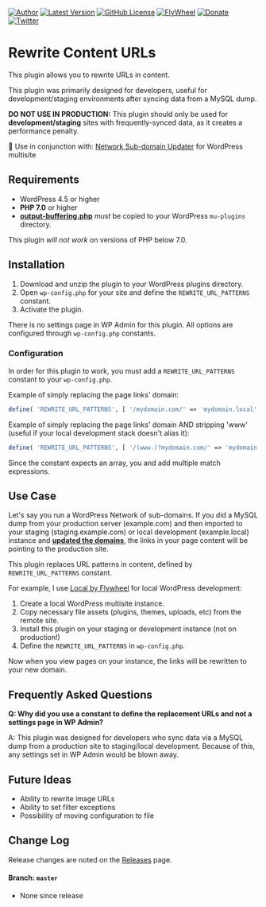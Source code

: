 [![Author](https://img.shields.io/badge/author-Daniel%20M.%20Hendricks-lightgrey.svg?colorB=9900cc )](https://www.danhendricks.com/??utm_source=github.com&utm_medium=campaign&utm_content=button&utm_campaign=wordpress-rewrite-content-urls-plugin)
[![Latest Version](https://img.shields.io/github/release/dmhendricks/wordpress-rewrite-content-urls-plugin.svg)](https://github.com/dmhendricks/wordpress-rewrite-content-urls-plugin/releases)
[![GitHub License](https://img.shields.io/badge/license-GPLv2-yellow.svg)](https://raw.githubusercontent.com/dmhendricks/wordpress-rewrite-content-urls-plugin/master/LICENSE)
[![FlyWheel](https://img.shields.io/badge/style-FlyWheel-green.svg?style=flat&label=get%20hosted&colorB=AE2A21)](https://getflywheel.com/why-flywheel/?utm_source=github.com&utm_medium=campaign&utm_content=button&utm_campaign=wordpress-rewrite-content-urls-plugin)
[![Donate](https://img.shields.io/badge/Donate-PayPal-green.svg)](https://paypal.me/danielhendricks)
[![Twitter](https://img.shields.io/twitter/url/https/github.com/dmhendricks/wordpress-rewrite-content-urls-plugin.svg?style=social)](https://twitter.com/danielhendricks)

# Rewrite Content URLs

This plugin allows you to rewrite URLs in content.

This plugin was primarily designed for developers, useful for development/staging environments after syncing data from a MySQL dump.

**DO NOT USE IN PRODUCTION:** This plugin should only be used for **development/staging** sites with frequently-synced data, as it creates a performance penalty.

:pushpin: Use in conjunction with: [Network Sub-domain Updater](https://github.com/dmhendricks/wordpress-network-subdomain-updater-plugin) for WordPress multisite

## Requirements

* WordPress 4.5 or higher
* **PHP 7.0** or higher
* **[output-buffering.php](https://github.com/dmhendricks/wordpress-output-buffering)** *must* be copied to your WordPress `mu-plugins` directory.

This plugin *will not work* on versions of PHP below 7.0.

## Installation

1. Download and unzip the plugin to your WordPress plugins directory.
1. Open `wp-config.php` for your site and define the `REWRITE_URL_PATTERNS` constant.
1. Activate the plugin.

There is no settings page in WP Admin for this plugin. All options are configured through `wp-config.php` constants.

### Configuration

In order for this plugin to work, you must add a `REWRITE_URL_PATTERNS` constant to your `wp-config.php`.

Example of simply replacing the page links' domain:
```php
define( 'REWRITE_URL_PATTERNS', [ '/mydomain.com/' => 'mydomain.local' ] );
```

Example of simply replacing the page links' domain AND stripping 'www' (useful if your local development stack doesn't alias it):
```php
define( 'REWRITE_URL_PATTERNS', [ '/(www.)?mydomain.com/' => 'mydomain.local' ] );
```

Since the constant expects an array, you and add multiple match expressions.

## Use Case

Let's say you run a WordPress Network of sub-domains. If you did a MySQL dump from your production server  (example.com) and then imported to your staging (staging.example.com) or local development (example.local) instance and **[updated the domains](https://github.com/dmhendricks/wordpress-network-subdomain-updater-plugin)**, the links in your page content will be pointing to the production site.

This plugin replaces URL patterns in content, defined by `REWRITE_URL_PATTERNS` constant.

For example, I use [Local by Flywheel](https://local.getflywheel.com/) for local WordPress development:

1. Create a local WordPress multisite instance.
1. Copy necessary file assets (plugins, themes, uploads, etc) from the remote site.
1. Install this plugin on your staging or development instance (not on production!)
4. Define the `REWRITE_URL_PATTERNS` in `wp-config.php`.

Now when you view pages on your instance, the links will be rewritten to your new domain.

## Frequently Asked Questions

**Q: Why did you use a constant to define the replacement URLs and not a settings page in WP Admin?**

A: This plugin was designed for developers who sync data via a MySQL dump from a production site to staging/local development. Because of this, any settings set in WP Admin would be blown away.

## Future Ideas

* Ability to rewrite image URLs
* Ability to set filter exceptions
* Possibility of moving configuration to file

## Change Log

Release changes are noted on the [Releases](https://github.com/dmhendricks/wordpress-rewrite-content-urls-plugin/releases) page.

#### Branch: `master`

* None since release
